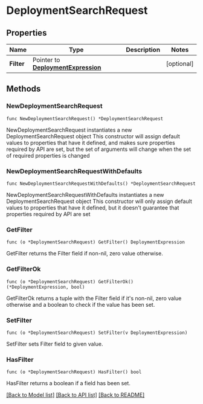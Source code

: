 # DeploymentSearchRequest

## Properties

Name | Type | Description | Notes
------------ | ------------- | ------------- | -------------
**Filter** | Pointer to [**DeploymentExpression**](DeploymentExpression.md) |  | [optional] 

## Methods

### NewDeploymentSearchRequest

`func NewDeploymentSearchRequest() *DeploymentSearchRequest`

NewDeploymentSearchRequest instantiates a new DeploymentSearchRequest object
This constructor will assign default values to properties that have it defined,
and makes sure properties required by API are set, but the set of arguments
will change when the set of required properties is changed

### NewDeploymentSearchRequestWithDefaults

`func NewDeploymentSearchRequestWithDefaults() *DeploymentSearchRequest`

NewDeploymentSearchRequestWithDefaults instantiates a new DeploymentSearchRequest object
This constructor will only assign default values to properties that have it defined,
but it doesn't guarantee that properties required by API are set

### GetFilter

`func (o *DeploymentSearchRequest) GetFilter() DeploymentExpression`

GetFilter returns the Filter field if non-nil, zero value otherwise.

### GetFilterOk

`func (o *DeploymentSearchRequest) GetFilterOk() (*DeploymentExpression, bool)`

GetFilterOk returns a tuple with the Filter field if it's non-nil, zero value otherwise
and a boolean to check if the value has been set.

### SetFilter

`func (o *DeploymentSearchRequest) SetFilter(v DeploymentExpression)`

SetFilter sets Filter field to given value.

### HasFilter

`func (o *DeploymentSearchRequest) HasFilter() bool`

HasFilter returns a boolean if a field has been set.


[[Back to Model list]](../README.md#documentation-for-models) [[Back to API list]](../README.md#documentation-for-api-endpoints) [[Back to README]](../README.md)


